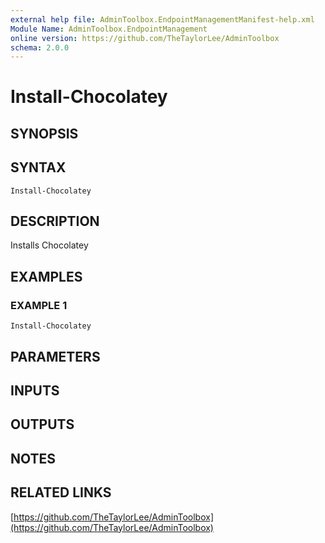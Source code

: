 ```yaml
---
external help file: AdminToolbox.EndpointManagementManifest-help.xml
Module Name: AdminToolbox.EndpointManagement
online version: https://github.com/TheTaylorLee/AdminToolbox
schema: 2.0.0
---
```


# Install-Chocolatey

## SYNOPSIS

## SYNTAX

```
Install-Chocolatey
```

## DESCRIPTION
Installs Chocolatey

## EXAMPLES

### EXAMPLE 1
```
Install-Chocolatey
```

## PARAMETERS

## INPUTS

## OUTPUTS

## NOTES

## RELATED LINKS

[https://github.com/TheTaylorLee/AdminToolbox](https://github.com/TheTaylorLee/AdminToolbox)

